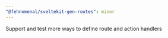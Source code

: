 ```yaml
---
"@fehnomenal/sveltekit-gen-routes": minor
---
```


Support and test more ways to define route and action handlers
